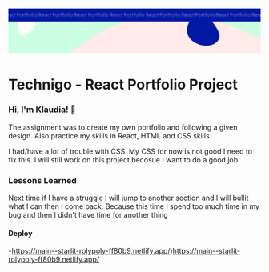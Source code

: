 <h1 align="center">
  <a href="">
    <img src="/react-p.svg" alt="Project Banner Image">
  </a>
</h1>

# Technigo - React Portfolio Project

### Hi, I'm Klaudia! 👋

The assignment was to create my own portfolio and following a given design. Also practice my skills in React, HTML and CSS skills.

I had/have a lot of trouble with CSS. My CSS for now is not good I need to fix this. I will still work on this project becosue I want to do a good job. 

### Lessons Learned

Next time if I have a struggle I will jump to another section and I will bullit what I can then I come back. Because this time I spend too much time in my bug and then I didn't have time for another thing

#### Deploy

-https://main--starlit-rolypoly-ff80b9.netlify.app/)https://main--starlit-rolypoly-ff80b9.netlify.app/
